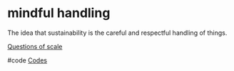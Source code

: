 # mindful handling
The idea that sustainability is the careful and respectful handling of things.

[Questions of scale](output/themes/Questions%20of%20scale.md)

#code [Codes](output/codes/Codes.md)